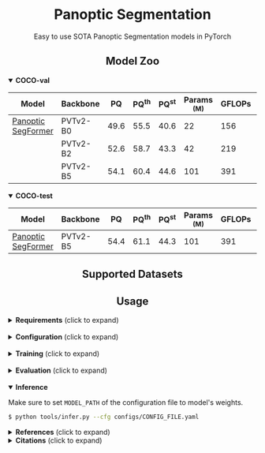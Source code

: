 # <div align="center">Panoptic Segmentation</div>

<div align="center">
<p>Easy to use SOTA Panoptic Segmentation models in PyTorch</p>
</div>

## <div align="center">Model Zoo</div>

[panopticsegformer]: https://arxiv.org/abs/2109.03814

<details open>
  <summary><strong>COCO-val</strong></summary>

Model | Backbone | PQ | PQ<sup>th | PQ<sup>st | Params <br><sup>(M) | GFLOPs | Weights
--- | --- | --- | --- | --- | --- | --- | ---
[Panoptic SegFormer][panopticsegformer] | PVTv2-B0 | 49.6 | 55.5 | 40.6 | 22 | 156 | -
|| PVTv2-B2 | 52.6 | 58.7 | 43.3 | 42 | 219 | -
|| PVTv2-B5 | 54.1 | 60.4 | 44.6 | 101 | 391 | -

</details>

<details open>
  <summary><strong>COCO-test</strong></summary>

Model | Backbone | PQ | PQ<sup>th | PQ<sup>st | Params <br><sup>(M) | GFLOPs | Weights
--- | --- | --- | --- | --- | --- | --- | ---
[Panoptic SegFormer][panopticsegformer] | PVTv2-B5 | 54.4 | 61.1 | 44.3 | 101 | 391 | -

</details>

## <div align="center">Supported Datasets</div>

## <div align="center">Usage</div>

<details>
  <summary><strong>Requirements</strong> (click to expand)</summary>

* python >= 3.6
* torch >= 1.8.1
* torchvision >= 0.9.1

Other requirements can be installed with `pip install -r requirements.txt`.

</details>

<br>
<details>
  <summary><strong>Configuration</strong> (click to expand)</summary>

Create a configuration file in `configs`. Sample configuration for Custom dataset can be found [here](configs/custom.yaml). Then edit the fields you think if it is needed. This configuration file is needed for all of training, evaluation and prediction scripts.

</details>

<br>
<details>
  <summary><strong>Training</strong> (click to expand)</summary>

To train with a single GPU:

```bash
$ python tools/train.py --cfg configs/CONFIG_FILE.yaml
```

To train with multiple gpus, set `DDP` field in config file to `true` and run as follows:

```bash
$ python -m torch.distributed.launch --nproc_per_node=2 --use_env tools/train.py --cfg configs/CONFIG_FILE.yaml
```

</details>

<br>
<details>
  <summary><strong>Evaluation</strong> (click to expand)</summary>

Make sure to set `MODEL_PATH` of the configuration file to your trained model directory.

```bash
$ python tools/val.py --cfg configs/CONFIG_FILE.yaml
```

To evaluate with multi-scale and flip, change `ENABLE` field in `MSF` to `true` and run the same command as above.

</details>

<br>
<details open>
  <summary><strong>Inference</strong></summary>

Make sure to set `MODEL_PATH` of the configuration file to model's weights.

```bash
$ python tools/infer.py --cfg configs/CONFIG_FILE.yaml
```

</details>

<details>
  <summary><strong>References</strong> (click to expand)</summary>


</details>

<details>
  <summary><strong>Citations</strong> (click to expand)</summary>

```
@misc{li2021panoptic,
  title={Panoptic SegFormer}, 
  author={Zhiqi Li and Wenhai Wang and Enze Xie and Zhiding Yu and Anima Anandkumar and Jose M. Alvarez and Tong Lu and Ping Luo},
  year={2021},
  eprint={2109.03814},
  archivePrefix={arXiv},
  primaryClass={cs.CV}
}

```

</details>